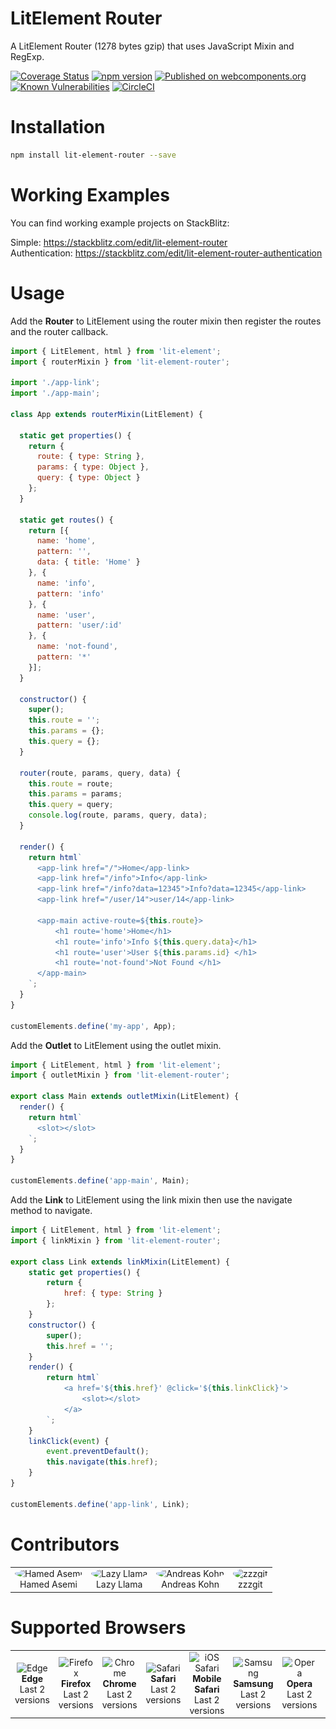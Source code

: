 # LitElement Router
A LitElement Router (1278 bytes gzip) that uses JavaScript Mixin and RegExp.

[![Coverage Status](https://coveralls.io/repos/github/hamedasemi/lit-element-router/badge.svg?branch=mainline)](https://coveralls.io/github/hamedasemi/lit-element-router?branch=mainline)
[![npm version](https://badge.fury.io/js/lit-element-router.svg)](https://badge.fury.io/js/lit-element-router)
[![Published on webcomponents.org](https://img.shields.io/badge/webcomponents.org-published-blue.svg)](https://www.webcomponents.org/element/lit-element-router)
[![Known Vulnerabilities](https://snyk.io/test/github/hamedasemi/lit-element-router/badge.svg?targetFile=package.json)](https://snyk.io/test/github/hamedasemi/lit-element-router?targetFile=package.json)
[![CircleCI](https://circleci.com/gh/hamedasemi/lit-element-router.svg?style=svg)](https://circleci.com/gh/hamedasemi/lit-element-router)


# Installation
```sh
npm install lit-element-router --save
```


# Working Examples
You can find working example projects on StackBlitz:  

Simple: https://stackblitz.com/edit/lit-element-router  
Authentication: https://stackblitz.com/edit/lit-element-router-authentication  


# Usage
Add the __Router__ to LitElement using the router mixin then register the routes and the router callback.
```javascript
import { LitElement, html } from 'lit-element';
import { routerMixin } from 'lit-element-router';

import './app-link';
import './app-main';

class App extends routerMixin(LitElement) {

  static get properties() {
    return {
      route: { type: String },
      params: { type: Object },
      query: { type: Object }
    };
  }

  static get routes() {
    return [{
      name: 'home',
      pattern: '',
      data: { title: 'Home' }
    }, {
      name: 'info',
      pattern: 'info'
    }, {
      name: 'user',
      pattern: 'user/:id'
    }, {
      name: 'not-found',
      pattern: '*'
    }];
  }

  constructor() {
    super();
    this.route = '';
    this.params = {};
    this.query = {};
  }

  router(route, params, query, data) {
    this.route = route;
    this.params = params;
    this.query = query;
    console.log(route, params, query, data);
  }

  render() {
    return html`
      <app-link href="/">Home</app-link>
      <app-link href="/info">Info</app-link>
      <app-link href="/info?data=12345">Info?data=12345</app-link>
      <app-link href="/user/14">user/14</app-link>

      <app-main active-route=${this.route}>
          <h1 route='home'>Home</h1>
          <h1 route='info'>Info ${this.query.data}</h1>
          <h1 route='user'>User ${this.params.id} </h1>
          <h1 route='not-found'>Not Found </h1>
      </app-main>
    `;
  }
}

customElements.define('my-app', App);
```


Add the __Outlet__ to LitElement using the outlet mixin.
```javascript
import { LitElement, html } from 'lit-element';
import { outletMixin } from 'lit-element-router';

export class Main extends outletMixin(LitElement) {
  render() {
    return html`
      <slot></slot>
    `;
  }
}

customElements.define('app-main', Main);
```


Add the __Link__ to LitElement using the link mixin then use the navigate method to navigate.
```javascript
import { LitElement, html } from 'lit-element';
import { linkMixin } from 'lit-element-router';

export class Link extends linkMixin(LitElement) {
    static get properties() {
        return {
            href: { type: String }
        };
    }
    constructor() {
        super();
        this.href = '';
    }
    render() {
        return html`
            <a href='${this.href}' @click='${this.linkClick}'>
                <slot></slot>
            </a>
        `;
    }
    linkClick(event) {
        event.preventDefault();
        this.navigate(this.href);
    }
}

customElements.define('app-link', Link);
```


# Contributors
<table>
  <tr>
    <td align="center"><img src="https://avatars0.githubusercontent.com/u/5767593?s=256" style="border-radius:50%;" alt="Hamed Asemi" width="128px" height="128px"><br> Hamed Asemi</td>
    <td align="center"><img src="https://avatars0.githubusercontent.com/u/10547444?s=256" style="border-radius:50%;" alt="Lazy Llama" width="128px" height="128px"><br> Lazy Llama</td>
    <td align="center"><img src="https://avatars0.githubusercontent.com/u/1210641?s=256" style="border-radius:50%;" alt="Andreas Kohn" width="128px" height="128px"><br> Andreas Kohn</td>
    <td align="center"><img src="https://avatars0.githubusercontent.com/u/1060733?s=256" style="border-radius:50%;" alt="zzzgit" width="128px" height="128px"><br> zzzgit</td>
  </tr>
</table>

# Supported Browsers
<table>
  <tr>
    <td align="center">
      <img src="https://raw.githubusercontent.com/alrra/browser-logos/master/src/edge/edge_64x64.png" alt="Edge" width="32px" height="32px"><br><b>Edge</b><br>Last 2 versions
    <td align="center">
      <img src="https://raw.githubusercontent.com/alrra/browser-logos/master/src/firefox/firefox_64x64.png" alt="Firefox" width="32px" height="32px"><br><b>Firefox</b><br>Last 2 versions
    </td>
    <td align="center">
      <img src="https://raw.githubusercontent.com/alrra/browser-logos/master/src/chrome/chrome_64x64.png" alt="Chrome" width="32px" height="32px"><br><b>Chrome</b><br>Last 2 versions
    </td>
    <td align="center">
      <img src="https://raw.githubusercontent.com/alrra/browser-logos/master/src/safari/safari_64x64.png" alt="Safari" width="32px" height="32px"><br><b>Safari</b><br>Last 2 versions
    </td>
    <td align="center">
      <img src="https://raw.githubusercontent.com/alrra/browser-logos/master/src/safari-ios/safari-ios_64x64.png" alt="iOS Safari" width="32px" height="32px"><br><b>Mobile Safari</b><br>Last 2 versions
    </td>
    <td align="center">
      <img src="https://raw.githubusercontent.com/alrra/browser-logos/master/src/samsung-internet/samsung-internet_64x64.png" alt="Samsung" width="32px" height="32px"><br><b>Samsung</b><br>Last 2 versions
    </td>
    <td align="center">
      <img src="https://raw.githubusercontent.com/alrra/browser-logos/master/src/opera/opera_64x64.png" alt="Opera" width="32px" height="32px"><br><b>Opera</b><br>Last 2 versions
    </td>
    <td align="center">
      <img src="https://raw.githubusercontent.com/alrra/browser-logos/master/src/electron/electron_64x64.png" alt="Electron" width="32px" height="32px"><br><b>Electron</b><br>Last 2 versions
    </td>
  </tr>
</table>